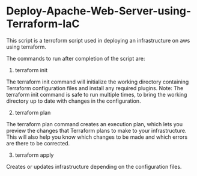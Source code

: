 # Deploy-Apache-Web-Server-using-Terraform-IaC
This script is a terroform script used in deploying an infrastructure on aws using terraform.

The commands to run after completion of the script are:
1. terraform init

The terraform init command will initialize the working directory containing Terraform configuration files and install any required plugins. 
Note: The terraform init command is safe to run multiple times, to bring the working directory up to date with changes in the configuration.

2. terraform plan

The terraform plan command creates an execution plan, which lets you preview the changes that Terraform plans to make to your infrastructure.
This will also help you know which changes to be made and which errors are there to be corrected.

3. terraform apply

Creates or updates infrastructure depending on the configuration files.
